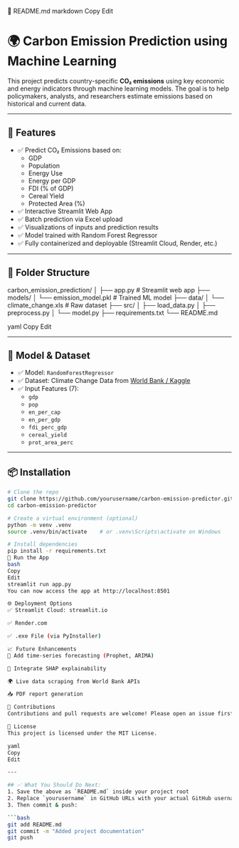 📄 README.md
markdown
Copy
Edit
# 🌍 Carbon Emission Prediction using Machine Learning

This project predicts country-specific **CO₂ emissions** using key economic and energy indicators through machine learning models. The goal is to help policymakers, analysts, and researchers estimate emissions based on historical and current data.

---

## 🚀 Features

- ✅ Predict CO₂ Emissions based on:
  - GDP
  - Population
  - Energy Use
  - Energy per GDP
  - FDI (% of GDP)
  - Cereal Yield
  - Protected Area (%)
- ✅ Interactive Streamlit Web App
- ✅ Batch prediction via Excel upload
- ✅ Visualizations of inputs and prediction results
- ✅ Model trained with Random Forest Regressor
- ✅ Fully containerized and deployable (Streamlit Cloud, Render, etc.)

---

## 📁 Folder Structure

carbon_emission_prediction/
│
├── app.py # Streamlit web app
├── models/
│ └── emission_model.pkl # Trained ML model
├── data/
│ └── climate_change.xls # Raw dataset
├── src/
│ ├── load_data.py
│ ├── preprocess.py
│ └── model.py
├── requirements.txt
└── README.md

yaml
Copy
Edit

---

## 🧠 Model & Dataset

- ✅ Model: `RandomForestRegressor`
- ✅ Dataset: Climate Change Data from [World Bank / Kaggle](https://data.worldbank.org)
- ✅ Input Features (7):
  - `gdp`
  - `pop`
  - `en_per_cap`
  - `en_per_gdp`
  - `fdi_perc_gdp`
  - `cereal_yield`
  - `prot_area_perc`

---

## 📦 Installation

```bash
# Clone the repo
git clone https://github.com/yourusername/carbon-emission-predictor.git
cd carbon-emission-predictor

# Create a virtual environment (optional)
python -m venv .venv
source .venv/bin/activate    # or .venv\Scripts\activate on Windows

# Install dependencies
pip install -r requirements.txt
🎯 Run the App
bash
Copy
Edit
streamlit run app.py
You can now access the app at http://localhost:8501

🌐 Deployment Options
✅ Streamlit Cloud: streamlit.io

✅ Render.com

✅ .exe File (via PyInstaller)

📈 Future Enhancements
🔄 Add time-series forecasting (Prophet, ARIMA)

🧠 Integrate SHAP explainability

🌍 Live data scraping from World Bank APIs

📥 PDF report generation

🤝 Contributions
Contributions and pull requests are welcome! Please open an issue first for major changes.

📜 License
This project is licensed under the MIT License.

yaml
Copy
Edit

---

## ✅ What You Should Do Next:
1. Save the above as `README.md` inside your project root
2. Replace `yourusername` in GitHub URLs with your actual GitHub username
3. Then commit & push:

```bash
git add README.md
git commit -m "Added project documentation"
git push
